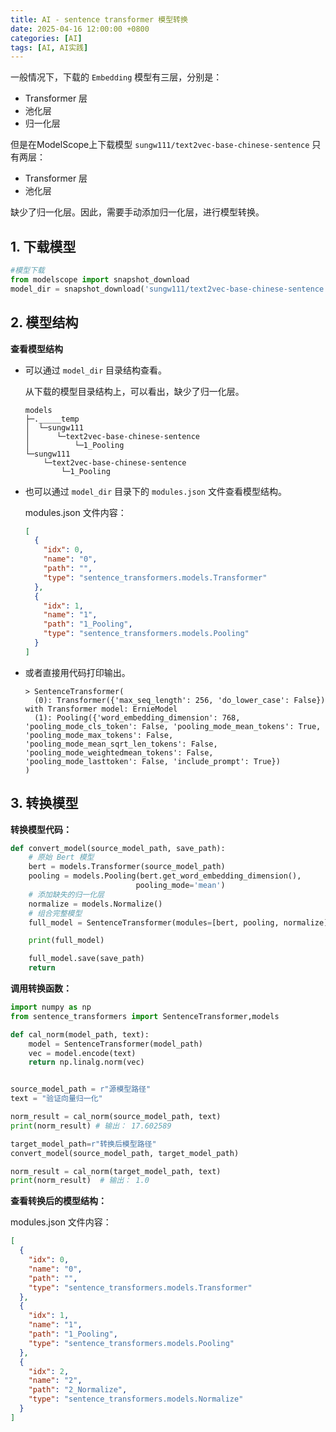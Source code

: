 ```yaml
---
title: AI - sentence transformer 模型转换
date: 2025-04-16 12:00:00 +0800
categories: [AI]
tags: [AI, AI实践]
---
```



一般情况下，下载的 `Embedding` 模型有三层，分别是：
* Transformer 层
* 池化层
* 归一化层

但是在ModelScope上下载模型 `sungw111/text2vec-base-chinese-sentence` 只有两层：
* Transformer 层
* 池化层
  
缺少了归一化层。因此，需要手动添加归一化层，进行模型转换。


## 1. 下载模型

```python
#模型下载
from modelscope import snapshot_download
model_dir = snapshot_download('sungw111/text2vec-base-chinese-sentence', cache_dir="./models/")
```

## 2. 模型结构

**查看模型结构**

- 可以通过 `model_dir` 目录结构查看。

    从下载的模型目录结构上，可以看出，缺少了归一化层。

  ```plain
  models
  ├─._____temp
  │  └─sungw111
  │      └─text2vec-base-chinese-sentence
  │          └─1_Pooling
  └─sungw111
      └─text2vec-base-chinese-sentence
          └─1_Pooling

  ```

- 也可以通过 `model_dir` 目录下的 `modules.json` 文件查看模型结构。

    modules.json 文件内容：
    ```json
    [
      {
        "idx": 0,
        "name": "0",
        "path": "",
        "type": "sentence_transformers.models.Transformer"
      },
      {
        "idx": 1,
        "name": "1",
        "path": "1_Pooling",
        "type": "sentence_transformers.models.Pooling"
      }
    ]
    ```

- 或者直接用代码打印输出。


  ```plain
  > SentenceTransformer(
    (0): Transformer({'max_seq_length': 256, 'do_lower_case': False}) with Transformer model: ErnieModel
    (1): Pooling({'word_embedding_dimension': 768, 'pooling_mode_cls_token': False, 'pooling_mode_mean_tokens': True, 'pooling_mode_max_tokens': False, 'pooling_mode_mean_sqrt_len_tokens': False, 'pooling_mode_weightedmean_tokens': False, 'pooling_mode_lasttoken': False, 'include_prompt': True})
  )
  ```

## 3. 转换模型

  **转换模型代码：**

```python
def convert_model(source_model_path, save_path):
    # 原始 Bert 模型
    bert = models.Transformer(source_model_path)
    pooling = models.Pooling(bert.get_word_embedding_dimension(),
                            pooling_mode='mean')
    # 添加缺失的归一化层
    normalize = models.Normalize()
    # 组合完整模型
    full_model = SentenceTransformer(modules=[bert, pooling, normalize])

    print(full_model)

    full_model.save(save_path)
    return

```

  **调用转换函数：**
``` python
import numpy as np
from sentence_transformers import SentenceTransformer,models

def cal_norm(model_path, text):
    model = SentenceTransformer(model_path)
    vec = model.encode(text)
    return np.linalg.norm(vec)


source_model_path = r"源模型路径"
text = "验证向量归一化"

norm_result = cal_norm(source_model_path, text)
print(norm_result) # 输出： 17.602589

target_model_path=r"转换后模型路径"
convert_model(source_model_path, target_model_path)

norm_result = cal_norm(target_model_path, text)
print(norm_result)  # 输出： 1.0

```

**查看转换后的模型结构：**

  modules.json 文件内容：
```json
[
  {
    "idx": 0,
    "name": "0",
    "path": "",
    "type": "sentence_transformers.models.Transformer"
  },
  {
    "idx": 1,
    "name": "1",
    "path": "1_Pooling",
    "type": "sentence_transformers.models.Pooling"
  },
  {
    "idx": 2,
    "name": "2",
    "path": "2_Normalize",
    "type": "sentence_transformers.models.Normalize"
  }
]
```
